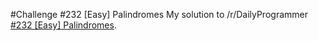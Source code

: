 #Challenge #232 [Easy] Palindromes
My solution to /r/DailyProgrammer [#232 [Easy] Palindromes](https://www.reddit.com/r/dailyprogrammer/comments/3kx6oh/20150914_challenge_232_easy_palindromes/).